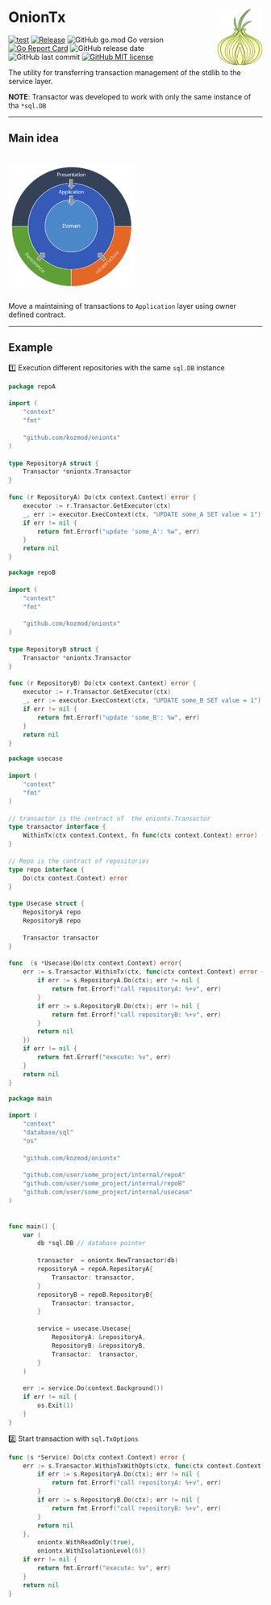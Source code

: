 # OnionTx <img align="right" src=".github/assets/onion_1.png" alt="drawing"  width="90" />
[![test](https://github.com/kozmod/oniontx/actions/workflows/test.yml/badge.svg)](https://github.com/kozmod/oniontx/actions/workflows/test.yml)
[![Release](https://github.com/kozmod/oniontx/actions/workflows/release.yml/badge.svg)](https://github.com/kozmod/oniontx/actions/workflows/release.yml)
![GitHub go.mod Go version](https://img.shields.io/github/go-mod/go-version/kozmod/oniontx)
[![Go Report Card](https://goreportcard.com/badge/github.com/kozmod/oniontx)](https://goreportcard.com/report/github.com/kozmod/oniontx)
![GitHub release date](https://img.shields.io/github/release-date/kozmod/oniontx)
![GitHub last commit](https://img.shields.io/github/last-commit/kozmod/oniontx)
[![GitHub MIT license](https://img.shields.io/github/license/kozmod/oniontx)](https://github.com/kozmod/oniontx/blob/dev/LICENSE)

The utility for transferring transaction management of the stdlib to the service layer.

**NOTE**: Transactor was developed to work with only the same instance of tha `*sql.DB`
___
## Main idea
# <img src=".github/assets/clean_arch.png" alt="drawing"  width="250" />
Move a maintaining of transactions to `Application` layer using owner defined contract.
___

## Example
1️⃣ Execution different repositories with the same `sql.DB` instance
```go
package repoA

import (
	"context"
	"fmt"

	"github.com/kozmod/oniontx"
)

type RepositoryA struct {
	Transactor *oniontx.Transactor
}

func (r RepositoryA) Do(ctx context.Context) error {
	executor := r.Transactor.GetExecutor(ctx)
	_, err := executor.ExecContext(ctx, "UPDATE some_A SET value = 1")
	if err != nil {
		return fmt.Errorf("update 'some_A': %w", err)
	}
	return nil
}
```
```go
package repoB

import (
	"context"
	"fmt"
	
	"github.com/kozmod/oniontx"
)

type RepositoryB struct {
	Transactor *oniontx.Transactor
}

func (r RepositoryB) Do(ctx context.Context) error {
	executor := r.Transactor.GetExecutor(ctx)
	_, err := executor.ExecContext(ctx, "UPDATE some_B SET value = 1")
	if err != nil {
		return fmt.Errorf("update 'some_B': %w", err)
	}
	return nil
}
```
```go
package usecase

import (
	"context"
	"fmt"
)

// transactor is the contract of  the oniontx.Transactor
type transactor interface {
	WithinTx(ctx context.Context, fn func(ctx context.Context) error) (err error)
}

// Repo is the contract of repositories
type repo interface {
	Do(ctx context.Context) error
}

type Usecase struct {
	RepositoryA repo
	RepositoryB repo

	Transactor transactor
}

func  (s *Usecase)Do(ctx context.Context) error{
	err := s.Transactor.WithinTx(ctx, func(ctx context.Context) error {
		if err := s.RepositoryA.Do(ctx); err != nil {
			return fmt.Errorf("call repositoryA: %+v", err)
		}
		if err := s.RepositoryB.Do(ctx); err != nil {
			return fmt.Errorf("call repositoryB: %+v", err)
		}
		return nil
	})
	if err != nil {
		return fmt.Errorf("execute: %v", err)
	}
	return nil
}
```
```go
package main

import (
	"context"
	"database/sql"
	"os"
	
	"github.com/kozmod/oniontx"
	
	"github.com/user/some_project/internal/repoA"
	"github.com/user/some_project/internal/repoB"
	"github.com/user/some_project/internal/usecase"
)


func main() {
	var (
		db *sql.DB // database pointer 

		transactor  = oniontx.NewTransactor(db)
		repositoryA = repoA.RepositoryA{
			Transactor: transactor,
		}
		repositoryB = repoB.RepositoryB{
			Transactor: transactor,
		}

		service = usecase.Usecase{
			RepositoryA: &repositoryA,
			RepositoryB: &repositoryB,
			Transactor:  transactor,
		}
	)

	err := service.Do(context.Background())
	if err != nil {
		os.Exit(1)
	}
}

```
2️⃣ Start transaction with `sql.TxOptions`
```go
func (s *Service) Do(ctx context.Context) error {
	err := s.Transactor.WithinTxWithOpts(ctx, func(ctx context.Context) error {
		if err := s.RepositoryA.Do(ctx); err != nil {
			return fmt.Errorf("call repositoryA: %+v", err)
		}
		if err := s.RepositoryB.Do(ctx); err != nil {
			return fmt.Errorf("call repositoryB: %+v", err)
		}
		return nil
	},
		oniontx.WithReadOnly(true),
		oniontx.WithIsolationLevel(6))
	if err != nil {
		return fmt.Errorf("execute: %v", err)
	}
	return nil
}
```